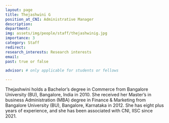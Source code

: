 ```yaml
---
layout: page
title: Thejashwini G
position_at_CNI: Administrative Manager
description: 
department:
img: assets/img/people/staff/thejashwinig.jpg
importance: 3
category: Staff
redirect: 
research_interests: Research interests
email: 
past: true or false

advisor: # only applicable for students or fellows

---
```



Thejashwini holds a Bachelor’s degree in Commerce from Bangalore University (BU), Bangalore, India in 2010. She received her Master’s in business Administration (MBA) degree in Finance & Marketing from Bangalore University (BU), Bangalore, Karnataka in 2012. She has eight plus years of experience, and she has been associated with CNI, IISC since 2021.
